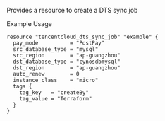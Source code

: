 Provides a resource to create a DTS sync job

Example Usage

```hcl
resource "tencentcloud_dts_sync_job" "example" {
  pay_mode          = "PostPay"
  src_database_type = "mysql"
  src_region        = "ap-guangzhou"
  dst_database_type = "cynosdbmysql"
  dst_region        = "ap-guangzhou"
  auto_renew        = 0
  instance_class    = "micro"
  tags {
    tag_key   = "createBy"
    tag_value = "Terraform"
  }
}
```